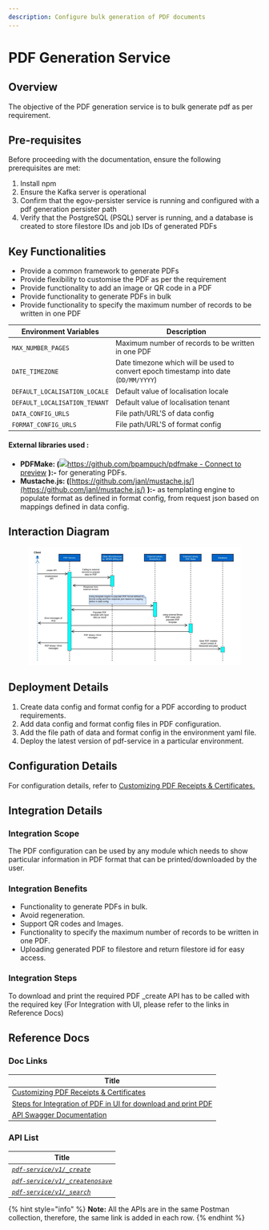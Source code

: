 ```yaml
---
description: Configure bulk generation of PDF documents
---
```


# PDF Generation Service

## Overview <a href="#overview" id="overview"></a>

The objective of the PDF generation service is to bulk generate pdf as per requirement.

## Pre-requisites <a href="#pre-requisites" id="pre-requisites"></a>

Before proceeding with the documentation, ensure the following prerequisites are met:

1. Install npm
2. Ensure the Kafka server is operational
3. Confirm that the egov-persister service is running and configured with a pdf generation persister path
4. Verify that the PostgreSQL (PSQL) server is running, and a database is created to store filestore IDs and job IDs of generated PDFs

## Key Functionalities <a href="#key-functionalities" id="key-functionalities"></a>

* Provide a common framework to generate PDFs
* Provide flexibility to customise the PDF as per the requirement
* Provide functionality to add an image or QR code in a PDF
* Provide functionality to generate PDFs in bulk
* Provide functionality to specify the maximum number of records to be written in one PDF

| Environment Variables         | Description                                                                          |
| ----------------------------- | ------------------------------------------------------------------------------------ |
| `MAX_NUMBER_PAGES`            | Maximum number of records to be written in one PDF                                   |
| `DATE_TIMEZONE`               | Date timezone which will be used to convert epoch timestamp into date (`DD/MM/YYYY`) |
| `DEFAULT_LOCALISATION_LOCALE` | Default value of localisation locale                                                 |
| `DEFAULT_LOCALISATION_TENANT` | Default value of localisation tenant                                                 |
| `DATA_CONFIG_URLS`            | File path/URL'S of data config                                                       |
| `FORMAT_CONFIG_URLS`          | File path/URL'S of format config                                                     |

#### External libraries used : <a href="#external-libraries-used" id="external-libraries-used"></a>

* **PDFMake: (**[![](https://github.githubassets.com/favicon.ico)https://github.com/bpampuch/pdfmake - Connect to preview](https://github.com/bpampuch/pdfmake) **):-** for generating PDFs.
* **Mustache.js: (**[https://github.com/janl/mustache.js/](https://github.com/janl/mustache.js/) **):-** as templating engine to populate format as defined in format config, from request json based on mappings defined in data config.

## Interaction Diagram <a href="#interaction-diagram" id="interaction-diagram"></a>

<figure><img src="../../.gitbook/assets/APdf.jpeg" alt=""><figcaption></figcaption></figure>

## Deployment Details <a href="#deployment-details" id="deployment-details"></a>

1. Create data config and format config for a PDF according to product requirements.
2. Add data config and format config files in PDF configuration.
3. Add the file path of data and format config in the environment yaml file.
4. Deploy the latest version of pdf-service in a particular environment.

## Configuration Details <a href="#configuration-details" id="configuration-details"></a>

For configuration details, refer to [Customizing PDF Receipts & Certificates.](https://urban.digit.org/platform/configure-digit/configuring-digit-services/customizing-pdf-notices-and-certificates/customizing-pdf-receipts-and-certificates)

## Integration Details <a href="#integration" id="integration"></a>

### Integration Scope <a href="#integration-scope" id="integration-scope"></a>

The PDF configuration can be used by any module which needs to show particular information in PDF format that can be printed/downloaded by the user.

### Integration Benefits <a href="#integration-benefits" id="integration-benefits"></a>

* Functionality to generate PDFs in bulk.
* Avoid regeneration.
* Support QR codes and Images.
* Functionality to specify the maximum number of records to be written in one PDF.
* Uploading generated PDF to filestore and return filestore id for easy access.

### Integration Steps <a href="#steps-to-integration" id="steps-to-integration"></a>

To download and print the required PDF \_create API has to be called with the required key (For Integration with UI, please refer to the links in Reference Docs)

## Reference Docs <a href="#reference-docs" id="reference-docs"></a>

### Doc Links <a href="#doc-links" id="doc-links"></a>

| Title                                                                                                                                                                                                                                     |
| ----------------------------------------------------------------------------------------------------------------------------------------------------------------------------------------------------------------------------------------- |
| [Customizing PDF Receipts & Certificates](https://urban.digit.org/platform/configure-digit/configuring-digit-services/customizing-pdf-notices-and-certificates/customizing-pdf-receipts-and-certificates)                                 |
| [Steps for Integration of PDF in UI for download and print PDF](https://urban.digit.org/platform/configure-digit/configuring-digit-services/customizing-pdf-notices-and-certificates/integration-of-pdf-in-ui-for-download-and-print-pdf) |
| [API Swagger Documentation](https://raw.githubusercontent.com/egovernments/DIGIT-OSS/master/core-services/pdf-service/pdf-swagger-contract.yml)                                                                                           |

### API List <a href="#api-list" id="api-list"></a>

| Title                                                                                           |
| ----------------------------------------------------------------------------------------------- |
| [_`pdf-service/v1/_create`_](https://www.getpostman.com/collections/5a9bfd6fd03f9f2a6fad)       |
| [_`pdf-service/v1/_createnosave`_](https://www.getpostman.com/collections/5a9bfd6fd03f9f2a6fad) |
| [_`pdf-service/v1/_search`_](https://www.getpostman.com/collections/5a9bfd6fd03f9f2a6fad)       |

{% hint style="info" %}
**Note:** All the APIs are in the same Postman collection, therefore, the same link is added in each row.
{% endhint %}
